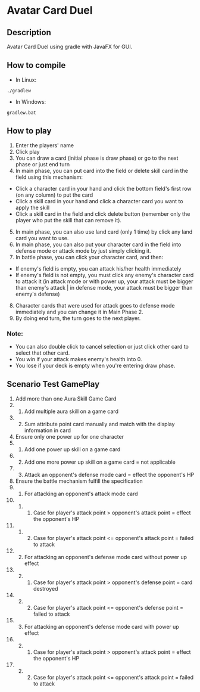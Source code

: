 # Avatar Card Duel
## Description
Avatar Card Duel using gradle with JavaFX for GUI.

## How to compile
- In Linux: 
```script
./gradlew
```

- In Windows: 
```script
gradlew.bat
```


## How to play
1. Enter the players' name
2. Click play
3. You can draw a card (initial phase is draw phase) or go to the next phase or just end turn
4. In main phase, you can put card into the field or delete skill card in the field using this mechanism:
- Click a character card in your hand and click the bottom field's first row (on any column) to put the card
- Click a skill card in your hand and click a character card you want to apply the skill
- Click a skill card in the field and click delete button (remember only the player who put the skill that can remove it).
5. In main phase, you can also use land card (only 1 time) by click any land card you want to use.
6. In main phase, you can also put your character card in the field into defense mode or attack mode by just simply clicking it.
7. In battle phase, you can click your character card, and then:
- If enemy's field is empty, you can attack his/her health immediately
- If enemy's field is not empty, you must click any enemy's character card to attack it (in attack mode or with power up, your attack must be bigger than enemy's attack | in defense mode, your attack must be bigger  than enemy's defense)
8. Character cards that were used for attack goes to defense mode immediately and you can change it in Main Phase 2.
9. By doing end turn, the turn goes to the next player.

### Note:
- You can also double click to cancel selection or just click other card to select that other card.
- You win if your attack makes enemy's health into 0.
- You lose if your deck is empty when you're entering draw phase.

## Scenario Test GamePlay
1. Add more than one Aura Skill Game Card
1. 1. Add multiple aura skill on a game card
1. 2. Sum attribute point card manually and match with the display information in card  
2. Ensure only one power up for one character
2. 1. Add one power up skill on a game card
2. 2. Add one more power up skill on a game card = not applicable
2. 3. Attack an opponent's defense mode card = effect the opponent's HP
3. Ensure the battle mechanism fulfill the specification
3. 1. For attacking an opponent's attack mode card
3. 1. 1. Case for player's attack point > opponent's attack point = effect the opponent's HP
3. 1. 2. Case for player's attack point <= opponent's attack point = failed to attack
3. 2. For attacking an opponent's defense mode card without power up effect
3. 2. 1. Case for player's attack point > opponent's defense point = card destroyed
3. 2. 2. Case for player's attack point <= opponent's defense point = failed to attack
3. 3. For attacking an opponent's defense mode card with power up effect
3. 2. 1. Case for player's attack point > opponent's attack point = effect the opponent's HP
3. 2. 2. Case for player's attack point <= opponent's attack point = failed to attack